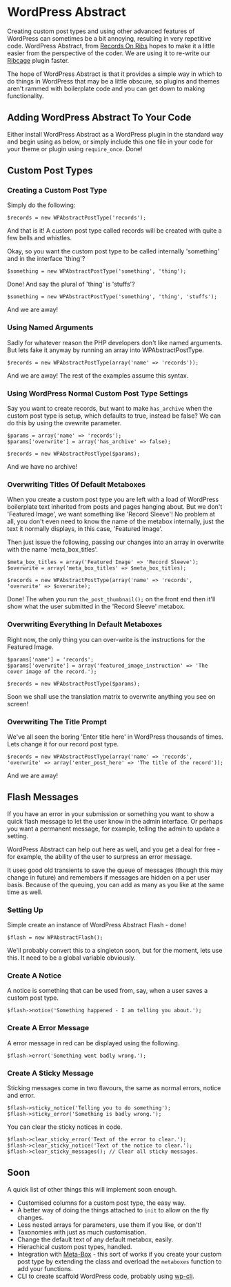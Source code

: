 # WordPress Abstract

Creating custom post types and using other advanced features of WordPress can sometimes be a bit annoying, resulting in very repetitive code. WordPress Abstract, from [Records On Ribs](http://recordsonribs.com) hopes to make it a little easier from the perspective of the coder. We are using it to re-write our [Ribcage](http://github.com/recordsonrib/ribcage) plugin faster.

The hope of WordPress Abstract is that it provides a simple way in which to do things in WordPress that may be a little obscure, so plugins and themes aren't rammed with boilerplate code and you can get down to making functionality.

## Adding WordPress Abstract To Your Code

Either install WordPress Abstract as a WordPress plugin in the standard way and begin using as below, or simply include this one file in your code for your theme or plugin using `require_once`. Done!

## Custom Post Types

### Creating a Custom Post Type

Simply do the following:
    
    $records = new WPAbstractPostType('records');

And that is it! A custom post type called records will be created with quite a few bells and whistles.

Okay, so you want the custom post type to be called internally 'something' and in the interface 'thing'?

    $something = new WPAbstractPostType('something', 'thing');

Done! And say the plural of 'thing' is 'stuffs'?

    $something = new WPAbstractPostType('something', 'thing', 'stuffs');

And we are away!

### Using Named Arguments

Sadly for whatever reason the PHP developers don't like named arguments. But lets fake it anyway by running an array into WPAbstractPostType.

    $records = new WPAbstractPostType(array('name' => 'records'));

And we are away! The rest of the examples assume this syntax.

### Using WordPress Normal Custom Post Type Settings

Say you want to create records, but want to make `has_archive` when the custom post type is setup, which defaults to true, instead be false? We can do this by using the ovewrite parameter.

	$params = array('name' => 'records');
	$params['overwrite'] = array('has_archive' => false);

	$records = new WPAbstractPostType($params);

And we have no archive!

### Overwriting Titles Of Default Metaboxes

When you create a custom post type you are left with a load of WordPress boilerplate text inherited from posts and pages hanging about. But we don't 'Featured Image', we want something like 'Record Sleeve'! No problem at all, you don't even need to know the name of the metabox internally, just the text it normally displays, in this case, 'Featured Image'.

Then just issue the following, passing our changes into an array in overwrite with the name 'meta_box_titles'.

    $meta_box_titles = array('Featured Image' => 'Record Sleeve');
    $overwrite = array('meta_box_titles' => $meta_box_titles);

    $records = new WPAbstractPostType(array('name' => 'records', 'overwrite' => $overwrite);

Done! The when you run `the_post_thumbnail();` on the front end then it'll show what the user submitted in the 'Record Sleeve' metabox.

### Overwriting Everything In Default Metaboxes

Right now, the only thing you can over-write is the instructions for the Featured Image.

	$params['name'] = 'records';
	$params['overwrite'] = array('featured_image_instruction' => 'The cover image of the record.');

	$records = new WPAbstractPostType($params);

Soon we shall use the translation matrix to overwrite anything you see on screen!

### Overwriting The Title Prompt

We've all seen the boring 'Enter title here' in WordPress thousands of times. Lets change it for our record post type.

	$records = new WPAbstractPostType(array('name' => 'records', 'overwrite' => array('enter_post_here' => 'The title of the record'));

And we are away!

## Flash Messages

If you have an error in your submission or something you want to show a quick flash message to let the user know in the admin interface. Or perhaps you want a permanent message, for example, telling the admin to update a setting.

WordPress Abstract can help out here as well, and you get a deal for free - for example, the ability of the user to surpress an error message.

It uses good old transients to save the queue of messages (though this may change in future) and remembers if messages are hidden on a per user basis. Because of the queuing, you can add as many as you like at the same time as well.

### Setting Up

Simple create an instance of WordPress Abstract Flash - done!

	$flash = new WPAbstractFlash();

We'll probably convert this to a singleton soon, but for the moment, lets use this. It need to be a global variable obviously.

### Create A Notice

A notice is something that can be used from, say, when a user saves a custom post type.

    $flash->notice('Something happened - I am telling you about.');

### Create A Error Message

A error message in red can be displayed using the following.

	$flash->error('Something went badly wrong.');

### Create A Sticky Message

Sticking messages come in two flavours, the same as normal errors, notice and error.

    $flash->sticky_notice('Telling you to do something');
    $flash->sticky_error('Something is badly wrong.');

You can clear the sticky notices in code.

    $flash->clear_sticky_error('Text of the error to clear.');
    $flash->clear_sticky_notice('Text of the notice to clear.');
    $flash->clear_sticky_messages(); // Clear all sticky messages.

## Soon

A quick list of other things this will implement soon enough.

* Customised columns for a custom post type, the easy way.
* A better way of doing the things attached to `init` to allow on the fly changes.
* Less nested arrays for parameters, use them if you like, or don't!
* Taxonomies with just as much customisation.
* Change the default text of any default metabox, easily.
* Hierachical custom post types, handled.
* Integration with [Meta-Box](https://github.com/rilwis/meta-box) - this sort of works if you create your custom post type by extending the class and overload the `metaboxes` function to add your functions.
* CLI to create scaffold WordPress code, probably using [wp-cli](https://github.com/wp-cli/wp-cli).

